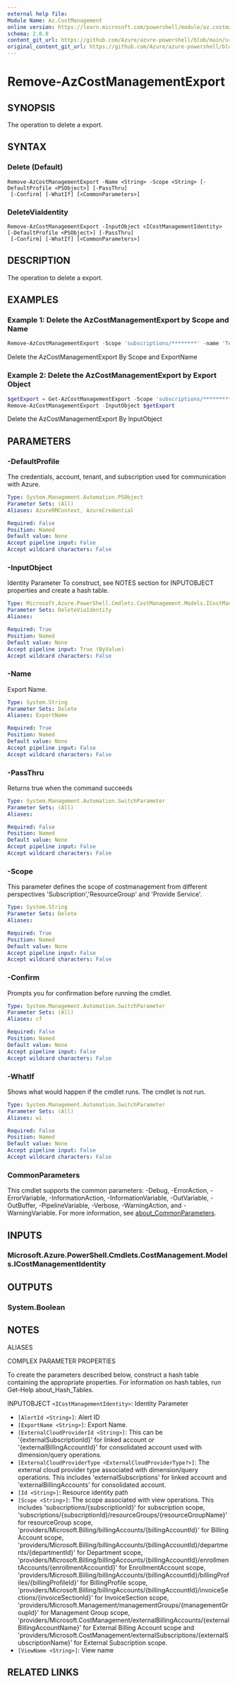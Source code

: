 ```yaml
---
external help file:
Module Name: Az.CostManagement
online version: https://learn.microsoft.com/powershell/module/az.costmanagement/remove-azcostmanagementexport
schema: 2.0.0
content_git_url: https://github.com/Azure/azure-powershell/blob/main/src/CostManagement/help/Remove-AzCostManagementExport.md
original_content_git_url: https://github.com/Azure/azure-powershell/blob/main/src/CostManagement/help/Remove-AzCostManagementExport.md
---
```


# Remove-AzCostManagementExport

## SYNOPSIS
The operation to delete a export.

## SYNTAX

### Delete (Default)
```
Remove-AzCostManagementExport -Name <String> -Scope <String> [-DefaultProfile <PSObject>] [-PassThru]
 [-Confirm] [-WhatIf] [<CommonParameters>]
```

### DeleteViaIdentity
```
Remove-AzCostManagementExport -InputObject <ICostManagementIdentity> [-DefaultProfile <PSObject>] [-PassThru]
 [-Confirm] [-WhatIf] [<CommonParameters>]
```

## DESCRIPTION
The operation to delete a export.

## EXAMPLES

### Example 1: Delete the AzCostManagementExport by Scope and Name
```powershell
Remove-AzCostManagementExport -Scope 'subscriptions/********' -name 'TestExportDatasetAggregationInfoYouri'
```

Delete the AzCostManagementExport By Scope and ExportName

### Example 2: Delete the AzCostManagementExport by Export Object
```powershell
$getExport = Get-AzCostManagementExport -Scope 'subscriptions/*********' -name 'TestExportDatasetAggregationYouori'
Remove-AzCostManagementExport -InputObject $getExport
```

Delete the AzCostManagementExport By InputObject

## PARAMETERS

### -DefaultProfile
The credentials, account, tenant, and subscription used for communication with Azure.

```yaml
Type: System.Management.Automation.PSObject
Parameter Sets: (All)
Aliases: AzureRMContext, AzureCredential

Required: False
Position: Named
Default value: None
Accept pipeline input: False
Accept wildcard characters: False
```

### -InputObject
Identity Parameter
To construct, see NOTES section for INPUTOBJECT properties and create a hash table.

```yaml
Type: Microsoft.Azure.PowerShell.Cmdlets.CostManagement.Models.ICostManagementIdentity
Parameter Sets: DeleteViaIdentity
Aliases:

Required: True
Position: Named
Default value: None
Accept pipeline input: True (ByValue)
Accept wildcard characters: False
```

### -Name
Export Name.

```yaml
Type: System.String
Parameter Sets: Delete
Aliases: ExportName

Required: True
Position: Named
Default value: None
Accept pipeline input: False
Accept wildcard characters: False
```

### -PassThru
Returns true when the command succeeds

```yaml
Type: System.Management.Automation.SwitchParameter
Parameter Sets: (All)
Aliases:

Required: False
Position: Named
Default value: None
Accept pipeline input: False
Accept wildcard characters: False
```

### -Scope
This parameter defines the scope of costmanagement from different perspectives 'Subscription','ResourceGroup' and 'Provide Service'.

```yaml
Type: System.String
Parameter Sets: Delete
Aliases:

Required: True
Position: Named
Default value: None
Accept pipeline input: False
Accept wildcard characters: False
```

### -Confirm
Prompts you for confirmation before running the cmdlet.

```yaml
Type: System.Management.Automation.SwitchParameter
Parameter Sets: (All)
Aliases: cf

Required: False
Position: Named
Default value: None
Accept pipeline input: False
Accept wildcard characters: False
```

### -WhatIf
Shows what would happen if the cmdlet runs.
The cmdlet is not run.

```yaml
Type: System.Management.Automation.SwitchParameter
Parameter Sets: (All)
Aliases: wi

Required: False
Position: Named
Default value: None
Accept pipeline input: False
Accept wildcard characters: False
```

### CommonParameters
This cmdlet supports the common parameters: -Debug, -ErrorAction, -ErrorVariable, -InformationAction, -InformationVariable, -OutVariable, -OutBuffer, -PipelineVariable, -Verbose, -WarningAction, and -WarningVariable. For more information, see [about_CommonParameters](http://go.microsoft.com/fwlink/?LinkID=113216).

## INPUTS

### Microsoft.Azure.PowerShell.Cmdlets.CostManagement.Models.ICostManagementIdentity

## OUTPUTS

### System.Boolean

## NOTES

ALIASES

COMPLEX PARAMETER PROPERTIES

To create the parameters described below, construct a hash table containing the appropriate properties. For information on hash tables, run Get-Help about_Hash_Tables.


INPUTOBJECT `<ICostManagementIdentity>`: Identity Parameter
  - `[AlertId <String>]`: Alert ID
  - `[ExportName <String>]`: Export Name.
  - `[ExternalCloudProviderId <String>]`: This can be '{externalSubscriptionId}' for linked account or '{externalBillingAccountId}' for consolidated account used with dimension/query operations.
  - `[ExternalCloudProviderType <ExternalCloudProviderType?>]`: The external cloud provider type associated with dimension/query operations. This includes 'externalSubscriptions' for linked account and 'externalBillingAccounts' for consolidated account.
  - `[Id <String>]`: Resource identity path
  - `[Scope <String>]`: The scope associated with view operations. This includes 'subscriptions/{subscriptionId}' for subscription scope, 'subscriptions/{subscriptionId}/resourceGroups/{resourceGroupName}' for resourceGroup scope, 'providers/Microsoft.Billing/billingAccounts/{billingAccountId}' for Billing Account scope, 'providers/Microsoft.Billing/billingAccounts/{billingAccountId}/departments/{departmentId}' for Department scope, 'providers/Microsoft.Billing/billingAccounts/{billingAccountId}/enrollmentAccounts/{enrollmentAccountId}' for EnrollmentAccount scope, 'providers/Microsoft.Billing/billingAccounts/{billingAccountId}/billingProfiles/{billingProfileId}' for BillingProfile scope, 'providers/Microsoft.Billing/billingAccounts/{billingAccountId}/invoiceSections/{invoiceSectionId}' for InvoiceSection scope, 'providers/Microsoft.Management/managementGroups/{managementGroupId}' for Management Group scope, 'providers/Microsoft.CostManagement/externalBillingAccounts/{externalBillingAccountName}' for External Billing Account scope and 'providers/Microsoft.CostManagement/externalSubscriptions/{externalSubscriptionName}' for External Subscription scope.
  - `[ViewName <String>]`: View name

## RELATED LINKS

